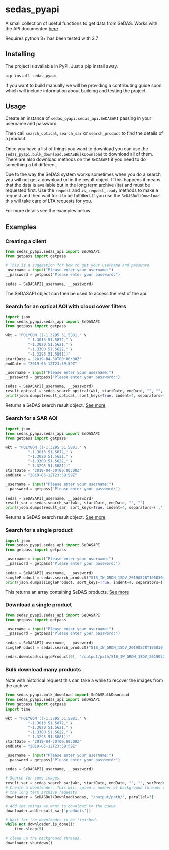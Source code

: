 # sedas_pyapi

A small collection of useful functions to get data from SeDAS. Works with the API documented [here](https://geobrowser.satapps.org/docs/index.html)

Requires python 3+ has been tested with 3.7

## Installing

The project is available in PyPI. Just a pip install away.

```bash
pip install sedas_pyapi
```

If you want to build manually we will be providing a contributing guide soon which will include information about 
building and testing the project.

## Usage

Create an instance of `sedas_pyapi.sedas_api.SeDASAPI` passing in your username and password.

Then call `search_optical`, `search_sar` or `search_product` to find the details of a product.

Once you have a list of things you want to download you can use the `sedas_pyapi.bulk_download.SeDASBulkDownload` to 
download all of them. There are also download methods on the `SeDASAPI` if you need to do something a bit different.

Due to the way the SeDAS system works sometimes when you do a search you will not get a download url in the result 
object. If this happens it means that the data is available but in the long term archive (lta) and must be requested 
first. Use the `request` and `is_request_ready` methods to make a request and then wait for it to be fulfilled. If you 
use the `SeDASBulkDownload` this will take care of LTA requests for you.

For more details see the examples below

## Examples

### Creating a client

```python
from sedas_pyapi.sedas_api import SeDASAPI
from getpass import getpass

# This is a suggestion for how to get your username and password
_username = input("Please enter your username:")
__password = getpass("Please enter your password:")

sedas = SeDASAPI(_username, __password)
```

The SeDASAPI object can then be used to access the rest of the api.

### Search for an optical AOI with cloud cover filters

```python
import json
from sedas_pyapi.sedas_api import SeDASAPI
from getpass import getpass

wkt = "POLYGON ((-1.3295 51.5881," \
          "-1.3013 51.5872," \
          "-1.3020 51.5621," \
          "-1.3300 51.5622," \
          "-1.3295 51.5881))"
startDate = "2019-04-30T00:00:00Z"
endDate = "2019-05-12T23:59:59Z"

_username = input("Please enter your username:")
__password = getpass("Please enter your password:")

sedas = SeDASAPI(_username, __password)
result_optical = sedas.search_optical(wkt, startDate, endDate, "", "", maxCloudPercent=50)
print(json.dumps(result_optical, sort_keys=True, indent=4, separators=(',', ': ')))
```

Returns a SeDAS search result object. [See more](https://geobrowser.satapps.org/docs/json_SearchResponse.html)

### Search for a SAR AOI

```python
import json
from sedas_pyapi.sedas_api import SeDASAPI
from getpass import getpass

wkt = "POLYGON ((-1.3295 51.5881," \
          "-1.3013 51.5872," \
          "-1.3020 51.5621," \
          "-1.3300 51.5622," \
          "-1.3295 51.5881))"
startDate = "2019-04-30T00:00:00Z"
endDate = "2019-05-12T23:59:59Z"

_username = input("Please enter your username:")
__password = getpass("Please enter your password:")

sedas = SeDASAPI(_username, __password)
result_sar = sedas.search_sar(wkt, startDate, endDate, "", "")
print(json.dumps(result_sar, sort_keys=True, indent=4, separators=(',', ': ')))
```

Returns a SeDAS search result object. [See more](https://geobrowser.satapps.org/docs/json_SearchResponse.html)

### Search for a single product

```python
import json
from sedas_pyapi.sedas_api import SeDASAPI
from getpass import getpass

_username = input("Please enter your username:")
__password = getpass("Please enter your password:")

sedas = SeDASAPI(_username, __password)
singleProduct = sedas.search_product("S1B_IW_GRDH_1SDV_20190528T105030_20190528T105055_016443_01EF3E_5E4F")
print(json.dumps(singleProduct, sort_keys=True, indent=4, separators=(',', ': ')))
```

This returns an array containing SeDAS products. [See more](https://geobrowser.satapps.org/docs/json_Product.html)

### Download a single product

```python
from sedas_pyapi.sedas_api import SeDASAPI
from getpass import getpass

_username = input("Please enter your username:")
__password = getpass("Please enter your password:")

sedas = SeDASAPI(_username, __password)
singleProduct = sedas.search_product("S1B_IW_GRDH_1SDV_20190528T105030_20190528T105055_016443_01EF3E_5E4F")

sedas.download(singleProduct[0], "/output/path/S1B_IW_GRDH_1SDV_20190528T105030_20190528T105055_016443_01EF3E_5E4F.zip")
```

### Bulk download many products
Note with historical request this can take a while to recover the images from the archive.
```python
from sedas_pyapi.bulk_download import SeDASBulkDownload
from sedas_pyapi.sedas_api import SeDASAPI
from getpass import getpass
import time

wkt = "POLYGON ((-1.3295 51.5881," \
          "-1.3013 51.5872," \
          "-1.3020 51.5621," \
          "-1.3300 51.5622," \
          "-1.3295 51.5881))"
startDate = "2019-04-30T00:00:00Z"
endDate = "2019-05-12T23:59:59Z"

_username = input("Please enter your username:")
__password = getpass("Please enter your password:")

sedas = SeDASAPI(_username, __password)

# Search for some images.
result_sar = sedas.search_sar(wkt, startDate, endDate, "", "", sarProductType="SLC")
# Create a downloader. This will spawn a number of background threads to actually do the downloading and waiting for 
# the long term archive requests.
downloader = SeDASBulkDownload(sedas, "/output/path/", parallel=3)

# Add the things we want to download to the queue
downloader.add(result_sar['products'])

# Wait for the downloader to be finished.
while not downloader.is_done():
    time.sleep(5)
    
# clean up the background threads.
downloader.shutdown()

```